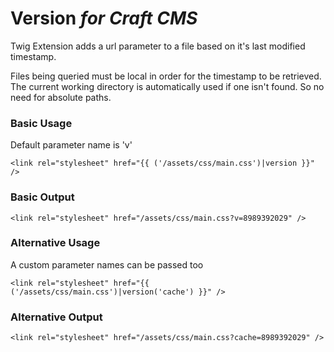# Version *for Craft CMS*
Twig Extension adds a url parameter to a file based on it's last modified timestamp.

Files being queried must be local in order for the timestamp to be retrieved. The current working directory is automatically used if one isn't found. So no need for absolute paths.

### Basic Usage
Default parameter name is 'v'
```
<link rel="stylesheet" href="{{ ('/assets/css/main.css')|version }}" />
```
### Basic Output
```
<link rel="stylesheet" href="/assets/css/main.css?v=8989392029" />
```

### Alternative Usage
A custom parameter names can be passed too
```
<link rel="stylesheet" href="{{ ('/assets/css/main.css')|version('cache') }}" />
```
### Alternative Output
```
<link rel="stylesheet" href="/assets/css/main.css?cache=8989392029" />
```
